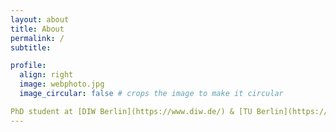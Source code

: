 ```yaml
---
layout: about
title: About
permalink: /
subtitle: 

profile:
  align: right
  image: webphoto.jpg
  image_circular: false # crops the image to make it circular

PhD student at [DIW Berlin](https://www.diw.de/) & [TU Berlin](https://www.tu.berlin/en/wm)
---
```



